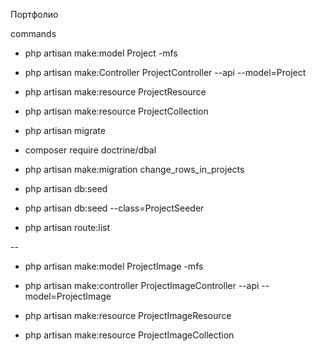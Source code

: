 Портфолио

commands

- php artisan make:model Project -mfs

- php artisan make:Controller ProjectController --api --model=Project

- php artisan make:resource ProjectResource 

- php artisan make:resource ProjectCollection 

- php artisan migrate

- composer require doctrine/dbal

- php artisan make:migration change_rows_in_projects 

- php artisan db:seed

- php artisan db:seed --class=ProjectSeeder

- php artisan route:list

--

- php artisan make:model ProjectImage -mfs

- php artisan make:controller ProjectImageController --api --model=ProjectImage

- php artisan make:resource ProjectImageResource 


- php artisan make:resource ProjectImageCollection





